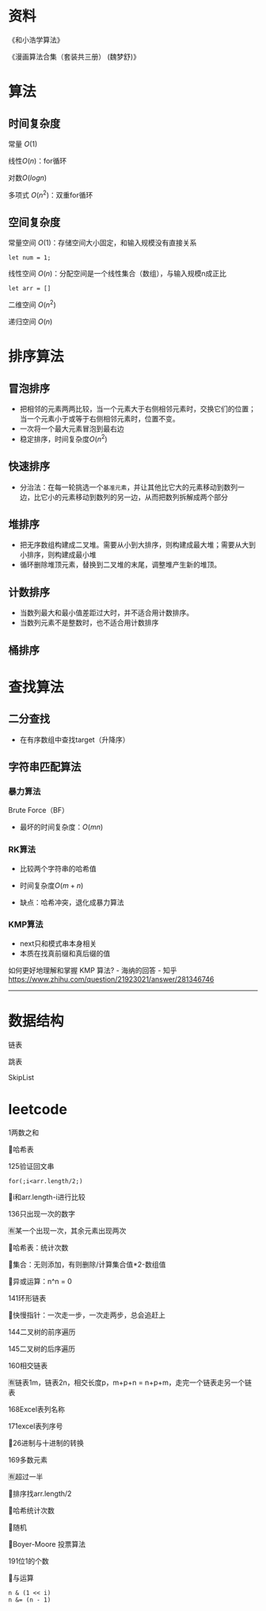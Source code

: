# 资料

《和小浩学算法》

《漫画算法合集（套装共三册） (魏梦舒)》



# 算法

## 时间复杂度

常量 $O(1)$

线性$O(n)$：for循环

对数$O(logn)$

多项式 $O(n^2)$：双重for循环

## 空间复杂度

常量空间  $O(1)$：存储空间大小固定，和输入规模没有直接关系

```
let num = 1;
```

线性空间  $O(n)$：分配空间是一个线性集合（数组），与输入规模n成正比

```
let arr = []
```

二维空间  $O(n^2)$

递归空间 $O(n)$



# 排序算法

## 冒泡排序

- 把相邻的元素两两比较，当一个元素大于右侧相邻元素时，交换它们的位置；当一个元素小于或等于右侧相邻元素时，位置不变。
- 一次将一个最大元素冒泡到最右边
- 稳定排序，时间复杂度$O(n^2)$

## 快速排序

- 分治法：在每一轮挑选一个`基准元素`，并让其他比它大的元素移动到数列一边，比它小的元素移动到数列的另一边，从而把数列拆解成两个部分

## 堆排序

- 把无序数组构建成二叉堆。需要从小到大排序，则构建成最大堆；需要从大到小排序，则构建成最小堆
- 循环删除堆顶元素，替换到二叉堆的末尾，调整堆产生新的堆顶。

## 计数排序

- 当数列最大和最小值差距过大时，并不适合用计数排序。
- 当数列元素不是整数时，也不适合用计数排序

## 桶排序



# 查找算法

## 二分查找

- 在有序数组中查找target（升降序）

## 字符串匹配算法

### 暴力算法 

Brute Force（BF）

- 最坏的时间复杂度：$O(mn)$

### RK算法

- 比较两个字符串的哈希值

- 时间复杂度$O(m+n)$
- 缺点：哈希冲突，退化成暴力算法

### KMP算法

- next只和模式串本身相关
- 本质在找真前缀和真后缀的值



如何更好地理解和掌握 KMP 算法? - 海纳的回答 - 知乎 https://www.zhihu.com/question/21923021/answer/281346746



---

# 数据结构

链表

跳表

SkipList



# leetcode

1两数之和

🎯哈希表



125验证回文串

```
for(;i<arr.length/2;)
```

🎯i和arr.length-i进行比较



136只出现一次的数字

🈶某一个出现一次，其余元素出现两次

🎯哈希表：统计次数

🎯集合：无则添加，有则删除/计算集合值*2-数组值

🎯异或运算：n^n = 0



141环形链表

🎯快慢指针：一次走一步，一次走两步，总会追赶上



144二叉树的前序遍历

145二叉树的后序遍历



160相交链表

🈶链表1m，链表2n，相交长度p，m+p+n = n+p+m，走完一个链表走另一个链表



168Excel表列名称

171excel表列序号

🎯26进制与十进制的转换



169多数元素

🈶超过一半

🎯排序找arr.length/2

🎯哈希统计次数

🎯随机

🎯Boyer-Moore 投票算法



191位1的个数

🎯与运算

```
n & (1 << i)
n &= (n - 1)
```

